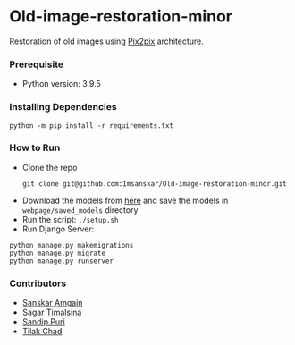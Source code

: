 # Old-image-restoration-minor
Restoration of old images using [Pix2pix](https://arxiv.org/pdf/1611.07004.pdf) architecture. 

### Prerequisite
* Python version: 3.9.5

### Installing Dependencies
```
python -m pip install -r requirements.txt
```

### How to Run
* Clone the repo
  ```
  git clone git@github.com:Imsanskar/Old-image-restoration-minor.git
  ```
* Download the models from [here](https://drive.google.com/drive/folders/1YN3MamybDEZkXae6n4r21IM2st4qEKM9?usp=sharing) and save the models in `webpage/saved_models` directory
* Run the script: `./setup.sh`
* Run Django Server: 
 ```
 python manage.py makemigrations
 python manage.py migrate
 python manage.py runserver
 ```


### Contributors
* [Sanskar Amgain](https://github.com/Imsanskar/)
* [Sagar Timalsina](https://github.com/Sgr45/)
* [Sandip Puri](https://github.com/Sandippuri/) 
* [Tilak Chad](https://github.com/TilakChad/)
